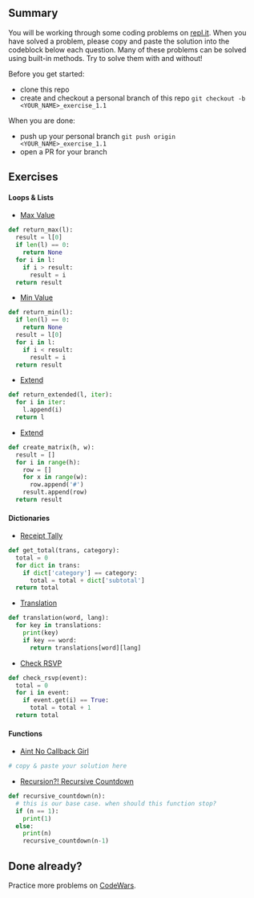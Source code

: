 ## Summary
You will be working through some coding problems on [repl.it](https://www.repl.it/). When you have solved a problem, please copy and paste the solution into the codeblock below each question. Many of these problems can be solved using built-in methods. Try to solve them with and without!

Before you get started:
- clone this repo
- create and checkout a personal branch of this repo `git checkout -b <YOUR_NAME>_exercise_1.1`

When you are done:
- push up your personal branch `git push origin <YOUR_NAME>_exercise_1.1`
- open a PR for your branch


## Exercises

#### Loops & Lists
- [Max Value](https://repl.it/@Admin7/maxvalue)
```python
def return_max(l):
  result = l[0]
  if len(l) == 0:
    return None
  for i in l:
    if i > result:
      result = i
  return result
```

- [Min Value](https://repl.it/@Admin7/minvalue)
```python
def return_min(l):
  if len(l) == 0:
    return None
  result = l[0]
  for i in l:
    if i < result:
      result = i
  return result
```

- [Extend](https://repl.it/@Admin7/extendlist)
```python
def return_extended(l, iter):
  for i in iter:
    l.append(i)
  return l
```

- [Extend](https://repl.it/@Admin7/creatematrix)
```python
def create_matrix(h, w):
  result = []
  for i in range(h):
    row = []
    for x in range(w):
      row.append('#')
    result.append(row)
  return result
```


#### Dictionaries
- [Receipt Tally](https://repl.it/@Admin7/receipttally)
```python
def get_total(trans, category):
  total = 0
  for dict in trans:
    if dict['category'] == category:
      total = total + dict['subtotal']
  return total
```

- [Translation](https://repl.it/@Admin7/translations)
```python
def translation(word, lang):
  for key in translations:
    print(key)
    if key == word:
      return translations[word][lang]
```

- [Check RSVP](https://repl.it/@Admin7/checkrsvp)
```python
def check_rsvp(event):
  total = 0
  for i in event:
    if event.get(i) == True:
      total = total + 1
  return total
```


#### Functions
- [Aint No Callback Girl](https://repl.it/@Admin7/aintnocallbackgirl)
```python
# copy & paste your solution here
```

- [Recursion?! Recursive Countdown](https://repl.it/@Admin7/recursivecountdown)
```python
def recursive_countdown(n):
  # this is our base case. when should this function stop?
  if (n == 1):
    print(1)
  else:
    print(n)
    recursive_countdown(n-1)
```


## Done already?
Practice more problems on [CodeWars](https://codewars.com).

